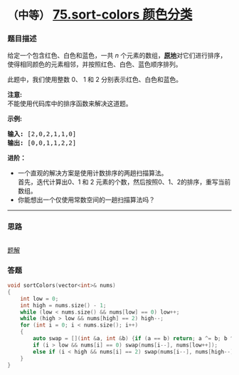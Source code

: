 # `（中等）` [75.sort-colors 颜色分类](https://leetcode-cn.com/problems/sort-colors/)

### 题目描述
<p>给定一个包含红色、白色和蓝色，一共&nbsp;<em>n </em>个元素的数组，<strong><a href="https://baike.baidu.com/item/%E5%8E%9F%E5%9C%B0%E7%AE%97%E6%B3%95">原地</a></strong>对它们进行排序，使得相同颜色的元素相邻，并按照红色、白色、蓝色顺序排列。</p>

<p>此题中，我们使用整数 0、&nbsp;1 和 2 分别表示红色、白色和蓝色。</p>

<p><strong>注意:</strong><br>
不能使用代码库中的排序函数来解决这道题。</p>

<p><strong>示例:</strong></p>

<pre><strong>输入:</strong> [2,0,2,1,1,0]
<strong>输出:</strong> [0,0,1,1,2,2]</pre>

<p><strong>进阶：</strong></p>

<ul>
	<li>一个直观的解决方案是使用计数排序的两趟扫描算法。<br>
	首先，迭代计算出0、1 和 2 元素的个数，然后按照0、1、2的排序，重写当前数组。</li>
	<li>你能想出一个仅使用常数空间的一趟扫描算法吗？</li>
</ul>


---
### 思路
```
```
[题解](https://leetcode-cn.com/problems/sort-colors/solution/yan-se-fen-lei-gen-ju-ti-mu-te-dian-de-pai-xu-by-i/)



### 答题
``` C++
void sortColors(vector<int>& nums) 
{
	int low = 0;
	int high = nums.size() - 1;
	while (low < nums.size() && nums[low] == 0) low++;
	while (high > low && nums[high] == 2) high--;
	for (int i = 0; i < nums.size(); i++)
	{
		auto swap = [](int &a, int &b) {if (a == b) return; a ^= b; b ^= a; a ^= b; };
		if (i > low && nums[i] == 0) swap(nums[i--], nums[low++]);
		else if (i < high && nums[i] == 2) swap(nums[i--], nums[high--]);
	}
}
```

